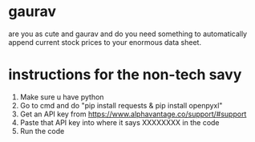 # gaurav

are you as cute and gaurav and do you need something to automatically append current stock prices to your enormous data sheet.

# instructions for the non-tech savy
1. Make sure u have python
2. Go to cmd and do "pip install requests & pip install openpyxl"
3. Get an API key from https://www.alphavantage.co/support/#support
4. Paste that API key into where it says XXXXXXXX in the code
5. Run the code 
